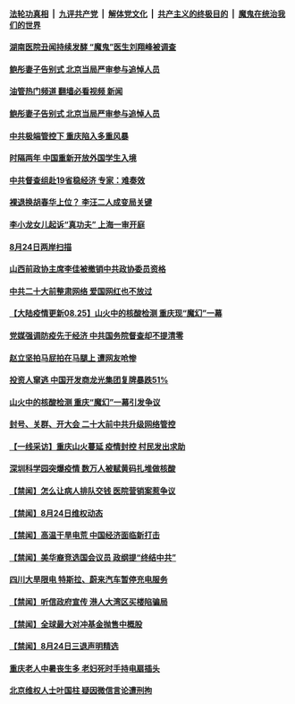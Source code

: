 ####  [法轮功真相](../../../../basic/blob/master/README.md?t=08251401) &nbsp;|&nbsp; [九评共产党](../../../../9ping.md/blob/master/README.md?t=08251401) &nbsp;|&nbsp; [解体党文化](../../../../jtdwh.md/blob/master/README.md?t=08251401)  &nbsp;|&nbsp; [共产主义的终极目的](../../../../gczydzjmd.md/blob/master/README.md?t=08251401) &nbsp;|&nbsp; [魔鬼在统治我们的世界](../../../../mgztzwmdsj.md/blob/master/README.md?t=08251401) 


#### [湖南医院丑闻持续发酵 “魔鬼”医生刘翔峰被调查](../pages/prog204/a103510561.md?t=08251401) 

#### [鲍彤妻子告别式 北京当局严审参与追悼人员](../pages/prog204/a103510528.md?t=08251401) 
#### [油管热门频道 翻墙必看视频 新闻](http://45.76.130.85:81/youtube.html?08251401)
#### [鲍彤妻子告别式 北京当局严审参与追悼人员](../pages/prog204/a103510528.md?t=08251401) 

#### [中共极端管控下 重庆陷入多重风暴](../pages/prog204/a103510506.md?t=08251401) 

#### [时隔两年 中国重新开放外国学生入境](../pages/prog204/a103510518.md?t=08251401) 

#### [中共督查组赴19省稳经济 专家：难奏效](../pages/prog204/a103510511.md?t=08251401) 

#### [裸退换胡春华上位？ 李汪二人成变局关键](../pages/prog204/a103510508.md?t=08251401) 

#### [李小龙女儿起诉“真功夫” 上海一审开庭](../pages/prog204/a103510458.md?t=08251401) 

#### [8月24日两岸扫描](../pages/prog204/a103510350.md?t=08251401) 

#### [山西前政协主席李佳被撤销中共政协委员资格](../pages/prog204/a103510373.md?t=08251401) 

#### [中共二十大前整肃网络 爱国网红也不放过](../pages/prog204/a103510347.md?t=08251401) 

#### [【大陆疫情更新08.25】山火中的核酸检测 重庆现“魔幻”一幕](../pages/prog204/a103497127.md?t=08251401) 


#### [党媒强调防疫先于经济 中共国务院督查却不提清零](../pages/prog204/a103510249.md?t=08251401) 

#### [赵立坚拍马屁拍在马腿上 遭网友呛惨](../pages/prog204/a103510254.md?t=08251401) 

#### [投资人窜逃 中国开发商龙光集团复牌暴跌51%](../pages/prog204/a103510097.md?t=08251401) 

#### [山火中的核酸检测 重庆“魔幻”一幕引发争议](../pages/prog204/a103510130.md?t=08251401) 

#### [封号、关群、开大会 二十大前中共升级网络管控](../pages/prog204/a103510149.md?t=08251401) 

#### [【一线采访】重庆山火蔓延 疫情封控 村民发出求助](../pages/prog204/a103510115.md?t=08251401) 

#### [深圳科学园突爆疫情 数万人被赋黄码扎堆做核酸](../pages/prog204/a103510134.md?t=08251401) 

#### [【禁闻】怎么让病人排队交钱 医院营销案惹争议](../pages/prog204/a103510021.md?t=08251401) 

#### [【禁闻】8月24日维权动态](../pages/prog204/a103510004.md?t=08251401) 

#### [【禁闻】高温干旱电荒 中国经济面临新打击](../pages/prog204/a103510017.md?t=08251401) 

#### [【禁闻】美华裔竞选国会议员 政纲提“终结中共”](../pages/prog204/a103510015.md?t=08251401) 

#### [四川大旱限电 特斯拉、蔚来汽车暂停充电服务](../pages/prog204/a103509990.md?t=08251401) 

#### [【禁闻】听信政府宣传 港人大湾区买楼陷骗局](../pages/prog204/a103510006.md?t=08251401) 

#### [【禁闻】全球最大对冲基金抛售中概股](../pages/prog204/a103510019.md?t=08251401) 

#### [【禁闻】8月24日三退声明精选](../pages/prog204/a103510008.md?t=08251401) 

#### [重庆老人中暑丧生多 老妇死时手持电扇插头](../pages/prog204/a103509971.md?t=08251401) 

#### [北京维权人士叶国柱 疑因微信言论遭刑拘](../pages/prog204/a103509871.md?t=08251401) 

<img src='http://gfw-breaker.win/goodnews/indexes/prog204.md' width='0px' height='0px'/>
